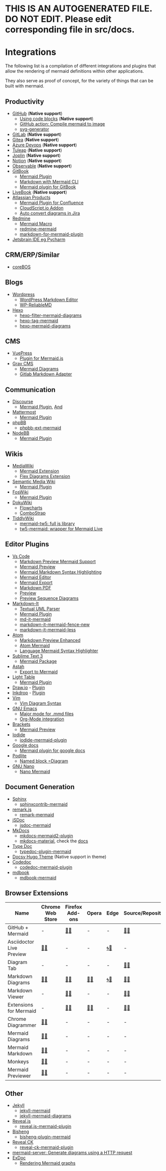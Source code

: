 # THIS IS AN AUTOGENERATED FILE. DO NOT EDIT. Please edit corresponding file in src/docs.

# Integrations

The following list is a compilation of different integrations and plugins that allow the rendering of mermaid definitions within other applications.

They also serve as proof of concept, for the variety of things that can be built with mermaid.

## Productivity

-   [GitHub](https://github.com) (**Native support**)
    -   [Using code blocks](https://github.blog/2022-02-14-include-diagrams-markdown-files-mermaid/) (**Native support**)
    -   [GitHub action: Compile mermaid to image](https://github.com/neenjaw/compile-mermaid-markdown-action)
    -   [svg-generator](https://github.com/SimonKenyonShepard/mermaidjs-github-svg-generator)
-   [GitLab](https://docs.gitlab.com/ee/user/markdown.html#diagrams-and-flowcharts) (**Native support**)
-   [Gitea](https://gitea.io) (**Native support**)
-   [Azure Devops](https://docs.microsoft.com/en-us/azure/devops/project/wiki/wiki-markdown-guidance?view=azure-devops#add-mermaid-diagrams-to-a-wiki-page) (**Native support**)
-   [Tuleap](https://docs.tuleap.org/user-guide/writing-in-tuleap.html#graphs) (**Native support**)
-   [Joplin](https://joplinapp.org) (**Native support**)
-   [Notion](https://notion.so) (**Native support**)
-   [Observable](https://observablehq.com/@observablehq/mermaid) (**Native support**)
-   [GitBook](https://gitbook.com)
    -   [Mermaid Plugin](https://github.com/JozoVilcek/gitbook-plugin-mermaid)
    -   [Markdown with Mermaid CLI](https://github.com/miao1007/gitbook-plugin-mermaid-cli)
    -   [Mermaid plugin for GitBook](https://github.com/wwformat/gitbook-plugin-mermaid-pdf)
-   [LiveBook](https://livebook.dev) (**Native support**)
-   [Atlassian Products](https://www.atlassian.com)
    -   [Mermaid Plugin for Confluence](https://marketplace.atlassian.com/apps/1214124/mermaid-plugin-for-confluence?hosting=server&tab=overview)
    -   [CloudScript.io Addon](https://marketplace.atlassian.com/apps/1219878/cloudscript-io-mermaid-addon?hosting=cloud&tab=overview)
    -   [Auto convert diagrams in Jira](https://github.com/coddingtonbear/jirafs-mermaid)
-   [Redmine](https://redmine.org)
    -   [Mermaid Macro](https://www.redmine.org/plugins/redmine_mermaid_macro)
    -   [redmine-mermaid](https://github.com/styz/redmine_mermaid)
    -   [markdown-for-mermaid-plugin](https://github.com/jamieh-mongolian/markdown-for-mermaid-plugin)
-   [Jetsbrain IDE eg Pycharm](https://www.jetbrains.com/go/guide/tips/mermaid-js-support-in-markdown/)

## CRM/ERP/Similar

-   [coreBOS](https://blog.corebos.org/blog/december2019)

## Blogs

-   [Wordpress](https://wordpress.org)
    -   [WordPress Markdown Editor](https://wordpress.org/plugins/wp-githuber-md)
    -   [WP-ReliableMD](https://wordpress.org/plugins/wp-reliablemd/)
-   [Hexo](https://hexo.io)
    -   [hexo-filter-mermaid-diagrams](https://github.com/webappdevelp/hexo-filter-mermaid-diagrams)
    -   [hexo-tag-mermaid](https://github.com/JameChou/hexo-tag-mermaid)
    -   [hexo-mermaid-diagrams](https://github.com/mslxl/hexo-mermaid-diagrams)

## CMS

-   [VuePress](https://vuepress.vuejs.org/)
    -   [Plugin for Mermaid.js](https://github.com/eFrane/vuepress-plugin-mermaidjs)
-   [Grav CMS](https://getgrav.org/)
    -   [Mermaid Diagrams](https://github.com/DanielFlaum/grav-plugin-mermaid-diagrams)
    -   [Gitlab Markdown Adapter](https://github.com/Goutte/grav-plugin-gitlab-markdown-adapter)

## Communication

-   [Discourse](https://discourse.org)
    -   [Mermaid Plugin](https://github.com/pnewell/discourse-mermaid), [And](https://github.com/unfoldingWord-dev/discourse-mermaid)
-   [Mattermost](https://mattermost.com/)
    -   [Mermaid Plugin](https://github.com/SpikeTings/Mermaid)
-   [phpBB](https://phpbb.com)
    -   [phpbb-ext-mermaid](https://github.com/AlfredoRamos/phpbb-ext-mermaid)
-   [NodeBB](https://nodebb.org)
    -   [Mermaid Plugin](https://www.npmjs.com/package/nodebb-plugin-mermaid)

## Wikis

-   [MediaWiki](https://www.mediawiki.org)
    -   [Mermaid Extension](https://www.mediawiki.org/wiki/Extension:Mermaid)
    -   [Flex Diagrams Extension](https://www.mediawiki.org/wiki/Extension:Flex_Diagrams)
-   [Semantic Media Wiki](https://semantic-mediawiki.org)
    -   [Mermaid Plugin](https://github.com/SemanticMediaWiki/Mermaid)
-   [FosWiki](https://foswiki.org)
    -   [Mermaid Plugin](https://foswiki.org/Extensions/MermaidPlugin)
-   [DokuWiki](https://dokuwiki.org)
    -   [Flowcharts](https://www.dokuwiki.org/plugin:flowcharts?s[]=mermaid)
    -   [ComboStrap](https://combostrap.com/mermaid)
-   [TiddlyWiki](https://tiddlywiki.com/)
    -   [mermaid-tw5: full js library](https://github.com/efurlanm/mermaid-tw5)
    -   [tw5-mermaid: wrapper for Mermaid Live](https://github.com/jasonmhoule/tw5-mermaid)

## Editor Plugins

-   [Vs Code](https://code.visualstudio.com/)
    -   [Markdown Preview Mermaid Support](https://marketplace.visualstudio.com/items?itemName=bierner.markdown-mermaid)
    -   [Mermaid Preview](https://marketplace.visualstudio.com/items?itemName=vstirbu.vscode-mermaid-preview)
    -   [Mermaid Markdown Syntax Highlighting](https://marketplace.visualstudio.com/items?itemName=bpruitt-goddard.mermaid-markdown-syntax-highlighting)
    -   [Mermaid Editor](https://marketplace.visualstudio.com/items?itemName=tomoyukim.vscode-mermaid-editor)
    -   [Mermaid Export](https://marketplace.visualstudio.com/items?itemName=Gruntfuggly.mermaid-export)
    -   [Markdown PDF](https://marketplace.visualstudio.com/items?itemName=yzane.markdown-pdf)
    -   [Preview](https://marketplace.visualstudio.com/items?itemName=searKing.preview-vscode)
    -   [Preview Sequence Diagrams](https://marketplace.visualstudio.com/items?itemName=arichika.previewseqdiag-vscode)
-   [Markdown-It](https://github.com/markdown-it/markdown-it)
    -   [Textual UML Parser](https://github.com/manastalukdar/markdown-it-textual-uml)
    -   [Mermaid Plugin](https://github.com/tylingsoft/markdown-it-mermaid)
    -   [md-it-mermaid](https://github.com/iamcco/md-it-mermaid)
    -   [markdown-it-mermaid-fence-new](https://github.com/Revomatico/markdown-it-mermaid-fence-new)
    -   [markdown-it-mermaid-less](https://github.com/searKing/markdown-it-mermaid-less)
-   [Atom](https://atom.io)
    -   [Markdown Preview Enhanced](https://atom.io/packages/markdown-preview-enhanced)
    -   [Atom Mermaid](https://atom.io/packages/atom-mermaid)
    -   [Language Mermaid Syntax Highlighter](https://atom.io/packages/language-mermaid)
-   [Sublime Text 3](https://sublimetext.com)
    -   [Mermaid Package](https://packagecontrol.io/packages/Mermaid)
-   [Astah](https://astah.net)
    -   [Export to Mermaid](https://github.com/Avens666/Astah_Jude_UML_export_to_Markdown-mermaid-Plantuml-)
-   [Light Table](http://lighttable.com/)
    -   [Mermaid Plugin](https://github.com/cldwalker/Mermaid)
-   [Draw.io](https://draw.io) - [Plugin](https://github.com/nopeslide/drawio_mermaid_plugin)
-   [Inkdrop](https://www.inkdrop.app) - [Plugin](https://github.com/inkdropapp/inkdrop-mermaid)
-   [Vim](https://www.vim.org)
    -   [Vim Diagram Syntax](https://github.com/zhaozg/vim-diagram)
-   [GNU Emacs](https://www.gnu.org/software/emacs/)
    -   [Major mode for .mmd files](https://github.com/abrochard/mermaid-mode)
    -   [Org-Mode integration](https://github.com/arnm/ob-mermaid)
-   [Brackets](https://brackets.io/)
    -   [Mermaid Preview](https://github.com/AlanHohn/mermaid-preview)
-   [Iodide](https://github.com/iodide-project/iodide)
    -   [iodide-mermaid-plugin](https://github.com/iodide-project/iodide-mermaid-plugin)
-   [Google docs](https://docs.google.com/)
    -   [Mermaid plugin for google docs](https://workspace.google.com/marketplace/app/mermaid/636321283856)
-   [Podlite](https://github.com/zag/podlite-desktop)
    -   [Named block =Diagram](https://github.com/zag/podlite/tree/main/packages/podlite-diagrams)
-   [GNU Nano](https://www.nano-editor.org/)
    -   [Nano Mermaid](https://github.com/Yash-Singh1/nano-mermaid)

## Document Generation

-   [Sphinx](https://www.sphinx-doc.org/en/master/)
    -   [sphinxcontrib-mermaid](https://github.com/mgaitan/sphinxcontrib-mermaid)
-   [remark.js](https://remark.js.org/)
    -   [remark-mermaid](https://github.com/temando/remark-mermaid)
-   [jSDoc](https://jsdoc.app/)
    -   [jsdoc-mermaid](https://github.com/Jellyvision/jsdoc-mermaid)
-   [MkDocs](https://mkdocs.org)
    -   [mkdocs-mermaid2-plugin](https://github.com/fralau/mkdocs-mermaid2-plugin)
    -   [mkdocs-material](https://github.com/squidfunk/mkdocs-material), check the [docs](https://squidfunk.github.io/mkdocs-material/reference/diagrams/)
-   [Type Doc](https://typedoc.org/)
    -   [typedoc-plugin-mermaid](https://www.npmjs.com/package/typedoc-plugin-mermaid)
-   [Docsy Hugo Theme](https://www.docsy.dev/docs/adding-content/lookandfeel/#diagrams-with-mermaid) (Native support in theme)
-   [Codedoc](https://codedoc.cc/)
    -   [codedoc-mermaid-plugin](https://www.npmjs.com/package/codedoc-mermaid-plugin)
-   [mdbook](https://rust-lang.github.io/mdBook/index.html)
    -   [mdbook-mermaid](https://github.com/badboy/mdbook-mermaid)

## Browser Extensions

| Name                     | Chrome Web Store                                                                                             | Firefox Add-ons                                                                | Opera                                                                          | Edge                                                                                                                         | Source/Repository                                                                                    |
| ------------------------ | ------------------------------------------------------------------------------------------------------------ | ------------------------------------------------------------------------------ | ------------------------------------------------------------------------------ | ---------------------------------------------------------------------------------------------------------------------------- | ---------------------------------------------------------------------------------------------------- |
| GitHub + Mermaid         | -                                                                                                            | [🦊🔗](https://addons.mozilla.org/firefox/addon/github-mermaid/)               | -                                                                              | -                                                                                                                            | [🐙🔗](https://github.com/BackMarket/github-mermaid-extension)                                       |
| Asciidoctor Live Preview | [🎡🔗](https://chrome.google.com/webstore/detail/asciidoctorjs-live-previe/iaalpfgpbocpdfblpnhhgllgbdbchmia) | -                                                                              | -                                                                              | [🌀🔗](https://microsoftedge.microsoft.com/addons/detail/asciidoctorjs-live-previ/pefkelkanablhjdekgdahplkccnbdggd?hl=en-US) | -                                                                                                    |
| Diagram Tab              | -                                                                                                            | -                                                                              | -                                                                              | -                                                                                                                            | [🐙🔗](https://github.com/khafast/diagramtab)                                                        |
| Markdown Diagrams        | [🎡🔗](https://chrome.google.com/webstore/detail/markdown-diagrams/pmoglnmodacnbbofbgcagndelmgaclel/)        | [🦊🔗](https://addons.mozilla.org/en-US/firefox/addon/markdown-diagrams/)      | [🔴🔗](https://addons.opera.com/en/extensions/details/markdown-diagrams/)      | [🌀🔗](https://microsoftedge.microsoft.com/addons/detail/markdown-diagrams/hceenoomhhdkjjijnmlclkpenkapfihe)                 | [🐙🔗](https://github.com/marcozaccari/markdown-diagrams-browser-extension/tree/master/doc/examples) |
| Markdown Viewer          | -                                                                                                            | [🦊🔗](https://addons.mozilla.org/en-US/firefox/addon/markdown-viewer-chrome/) | -                                                                              | -                                                                                                                            | [🐙🔗](https://github.com/simov/markdown-viewer)                                                     |
| Extensions for Mermaid   | -                                                                                                            | [🦊🔗](https://addons.mozilla.org/en-US/firefox/addon/markdown-viewer-chrome/) | [🔴🔗](https://addons.opera.com/en/extensions/details/extensions-for-mermaid/) | -                                                                                                                            | [🐙🔗](https://github.com/Stefan-S/mermaid-extension)                                                |
| Chrome Diagrammer        | [🎡🔗](https://chrome.google.com/webstore/detail/chrome-diagrammer/bkpbgjmkomfoakfklcjeoegkklgjnnpk)         | -                                                                              | -                                                                              | -                                                                                                                            | -                                                                                                    |
| Mermaid Diagrams         | [🎡🔗](https://chrome.google.com/webstore/detail/mermaid-diagrams/phfcghedmopjadpojhmmaffjmfiakfil)          | -                                                                              | -                                                                              | -                                                                                                                            | -                                                                                                    |
| Mermaid Markdown         | [🎡🔗](https://chrome.google.com/webstore/detail/mermaid-markdown/mboeoikjijmjcjgpccghbcoegikliijg)          | -                                                                              | -                                                                              | -                                                                                                                            | -                                                                                                    |
| Monkeys                  | [🎡🔗](https://chrome.google.com/webstore/detail/monkeys-mermaid-for-githu/cplfdpoajbclbgphaphphcldamfkjlgi) | -                                                                              | -                                                                              | -                                                                                                                            | -                                                                                                    |
| Mermaid Previewer        | [🎡🔗](https://chrome.google.com/webstore/detail/mermaid-previewer/oidjnlhbegipkcklbdfnbkikplpghfdl)         | -                                                                              | -                                                                              | -                                                                                                                            | -                                                                                                    |

## Other

-   [Jekyll](https://jekyllrb.com/)
    -   [jekyll-mermaid](https://rubygems.org/gems/jekyll-mermaid)
    -   [jekyll-mermaid-diagrams](https://github.com/fuzhibo/jekyll-mermaid-diagrams)
-   [Reveal.js](https://github.com/hakimel/reveal.js)
    -   [reveal.js-mermaid-plugin](https://github.com/ludwick/reveal.js-mermaid-plugin)
-   [Bisheng](https://www.npmjs.com/package/bisheng)
    -   [bisheng-plugin-mermaid](https://github.com/yct21/bisheng-plugin-mermaid)
-   [Reveal CK](https://github.com/jedcn/reveal-ck)
    -   [reveal-ck-mermaid-plugin](https://github.com/tmtm/reveal-ck-mermaid-plugin)
-   [mermaid-server: Generate diagrams using a HTTP request](https://github.com/TomWright/mermaid-server)
-   [ExDoc](https://github.com/elixir-lang/ex_doc)
    -   [Rendering Mermaid graphs](https://github.com/elixir-lang/ex_doc#rendering-mermaid-graphs)
